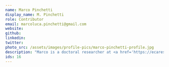 ```yaml
---
name: Marco Pinchetti
display_name: M. Pinchetti
role: Contributor
email: marcoluca.pinchetti@gmail.com
website:
github: 
linkedin: 
twitter: 
photo_src: /assets/images/profile-pics/marco-pinchetti-profile.jpg
description: "Marco is a doctoral researcher at <a href='https://ecares.ulb.be/' target='blank'>ECARES</a>, Université Libre de Bruxelles. His research focuses on monetary policy models and the effects of central bank communication on the real economy."
ids: 16
---
```

